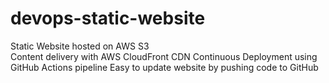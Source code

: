 # devops-static-website
Static Website hosted on AWS S3  
Content delivery with AWS CloudFront CDN 
Continuous Deployment using GitHub Actions pipeline
Easy to update website by pushing code to GitHub
